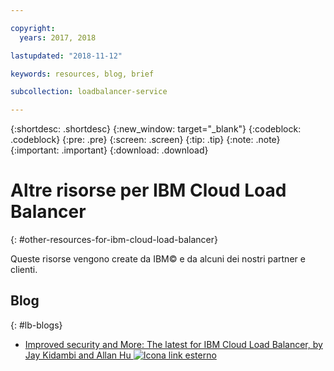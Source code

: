 ```yaml
---

copyright:
  years: 2017, 2018

lastupdated: "2018-11-12"

keywords: resources, blog, brief

subcollection: loadbalancer-service

---
```


{:shortdesc: .shortdesc}
{:new_window: target="_blank"}
{:codeblock: .codeblock}
{:pre: .pre}
{:screen: .screen}
{:tip: .tip}
{:note: .note}
{:important: .important}
{:download: .download}

# Altre risorse per IBM Cloud Load Balancer
{: #other-resources-for-ibm-cloud-load-balancer}

Queste risorse vengono create da IBM© e da alcuni dei nostri partner e clienti.

## Blog
{: #lb-blogs}

 * [Improved security and More: The latest for IBM Cloud Load Balancer, by Jay Kidambi and Allan Hu ![Icona link esterno](../../icons/launch-glyph.svg "Icona link esterno")](https://www.ibm.com/blogs/bluemix/2018/04/updates-cloud-load-balancer/)
